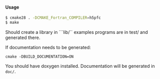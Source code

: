 #### Usage

```bash
$ cmake28 . -DCMAKE_Fortran_COMPILER=h5pfc
$ make 
```

Should create a library in ```lib/``
examples programs are in test/ and generated there.

If documentation needs to be generated:
```
cmake -DBUILD_DOCUMENTATION=ON
```
You should have doxygen installed. Documentation will be generated in ```doc/```.
